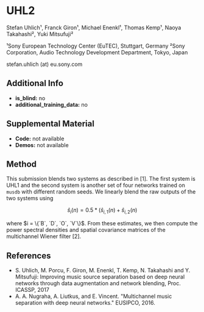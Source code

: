 # UHL2
Stefan Uhlich¹, Franck Giron¹, Michael Enenkl¹, Thomas Kemp¹, Naoya Takahashi², Yuki Mitsufuji²

¹Sony European Technology Center (EuTEC), Stuttgart, Germany
²Sony Corporation, Audio Technology Development Department, Tokyo, Japan

stefan.uhlich (at) eu.sony.com


## Additional Info

* __is_blind:__ no
* __additional_training_data:__ no


## Supplemental Material

* __Code:__ not available
* __Demos:__ not available


## Method

This submission blends two systems as described in [1]. The first system is
UHL1 and the second system is another set of four networks trained on
`musdb` with different random seeds. We linearly blend the raw outputs of the
two systems using

$$\hat{s}_i(n) = 0.5 * ( \hat{s}_{i, 1}(n) + \hat{s}_{i, 2}(n)$$

where $i = \{`B`, `D`, `O`, `V`\}$. From these estimates, we then compute the
power spectral densities and spatial covariance matrices of the multichannel
Wiener filter [2].


## References

- S. Uhlich, M. Porcu, F. Giron, M. Enenkl, T. Kemp, N. Takahashi and Y. Mitsufuji: Improving music source separation based on deep neural networks through data augmentation and network blending, Proc. ICASSP, 2017
- A. A. Nugraha, A. Liutkus, and E. Vincent. "Multichannel music separation with deep neural networks." EUSIPCO, 2016.
